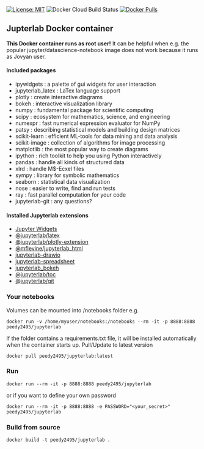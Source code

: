 [![License: MIT](https://img.shields.io/badge/License-MIT-yellow.svg)](https://github.com/peedy2495/Jupyterlab/blob/master/LICENSE)
![Docker Cloud Build Status](https://img.shields.io/docker/cloud/build/peedy2495/jupyterlab)
[![Docker Pulls](https://img.shields.io/docker/pulls/peedy2495/jupyterlab.svg)](https://hub.docker.com/r/peedy2495/jupyterlab/)


## Jupterlab Docker container

**This Docker container runs as root user!** It can be helpful when e.g. the popular jupyter/datascience-notebook image does not work because it runs as Jovyan user.

#### Included packages

- ipywidgets : a palette of gui widgets for user interaction
- jupyterlab_latex : LaTex language support
- plotly : create interactive diagrams
- bokeh : interactive visualization library
- numpy : fundamental package for scientific computing
- scipy : ecosystem for mathematics, science, and engineering
- numexpr : fast numerical expression evaluator for NumPy
- patsy : describing statistical models and building design matrices
- scikit-learn : efficient ML-tools for data mining and data analysis
- scikit-image : collection of algorithms for image processing
- matplotlib : the most popular way to create diagrams
- ipython : rich toolkit to help you using Python interactively
- pandas : handle all kinds of structured data
- xlrd : handle M$-Ecxel files
- sympy : library for symbolic mathematics
- seaborn : statistical data visualization
- nose : easier to write, find and run tests
- ray : fast parallel computation for your code
- jupyterlab-git : any questions?

#### Installed Jupyterlab extensions
- [Jupyter Widgets](https://ipywidgets.readthedocs.io/en/latest/examples/Widget%20Basics.html)
- [@jupyterlab/latex](https://github.com/jupyterlab/jupyterlab-latex)
- [@jupyterlab/plotly-extension](https://github.com/jupyterlab/jupyter-renderers/tree/master/packages/plotly-extension)
- [@mflevine/jupyterlab_html](https://github.com/mflevine/jupyterlab_html)
- [jupyterlab-drawio](https://github.com/QuantStack/jupyterlab-drawio)
- [jupyterlab-spreadsheet](https://github.com/quigleyj97/jupyterlab-spreadsheet)
- [jupyterlab_bokeh](https://github.com/bokeh/jupyterlab_bokeh)
- [@jupyterlab/toc](https://www.npmjs.com/package/@jupyterlab/toc)
- [@jupyterlab/git](https://www.npmjs.com/package/@jupyterlab/git)

### Your notebooks

Volumes can be mounted into /notebooks folder e.g.  

    docker run -v /home/myuser/notebooks:/notebooks --rm -it -p 8888:8888 peedy2495/jupyterlab

If the folder contains a requirements.txt file, it will be installed automatically when the container starts up.
Pull/Update to latest version

    docker pull peedy2495/jupyterlab:latest

### Run

    docker run --rm -it -p 8888:8888 peedy2495/jupyterlab

or if you want to define your own password

    docker run --rm -it -p 8888:8888 -e PASSWORD="<your_secret>" peedy2495/jupyterlab

### Build from source

    docker build -t peedy2495/jupyterlab .
